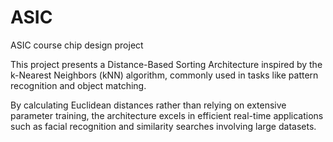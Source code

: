 # ASIC
ASIC course chip design project

This project presents a Distance-Based Sorting Architecture inspired by the k-Nearest Neighbors (kNN) algorithm, commonly used in tasks like pattern recognition and object matching. 

By calculating Euclidean distances rather than relying on extensive parameter training, the architecture excels in efficient real-time applications such as facial recognition and similarity searches involving large datasets.


